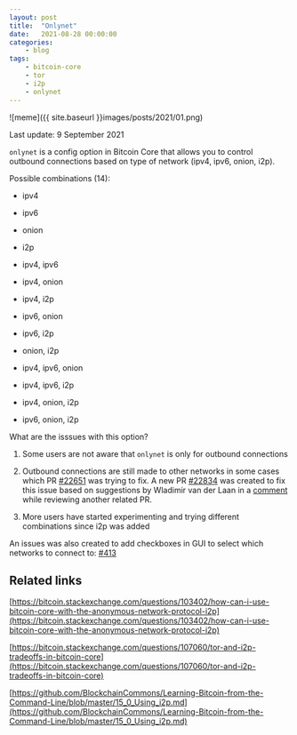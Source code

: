 ```yaml
---
layout: post
title:	"Onlynet"
date:	2021-08-28 00:00:00
categories:
    - blog
tags:
    - bitcoin-core
    - tor
    - i2p
    - onlynet
---
```


![meme]({{ site.baseurl }}images/posts/2021/01.png)

Last update: 9 September 2021

`onlynet` is a config option in Bitcoin Core that allows you to control outbound connections based on type of network (ipv4, ipv6, onion, i2p).

Possible combinations (14):

- ipv4
- ipv6
- onion
- i2p

- ipv4, ipv6
- ipv4, onion
- ipv4, i2p
- ipv6, onion
- ipv6, i2p
- onion, i2p

- ipv4, ipv6, onion
- ipv4, ipv6, i2p
- ipv4, onion, i2p
- ipv6, onion, i2p

What are the isssues with this option?

1. Some users are not aware that `onlynet` is only for outbound connections

2. Outbound connections are still made to other networks in some cases which PR [#22651](https://github.com/bitcoin/bitcoin/pull/22651) was trying to fix. A new PR [#22834](https://github.com/bitcoin/bitcoin/pull/22834) was created to fix this issue based on suggestions by Wladimir van der Laan in a [comment](https://github.com/bitcoin/bitcoin/pull/22648#discussion_r696535966) while reviewing another related PR.

3. More users have started experimenting and trying different combinations since i2p was added


An issues was also created to add checkboxes in GUI to select which networks to connect to: [#413](https://github.com/bitcoin-core/gui/issues/413)


## Related links

[https://bitcoin.stackexchange.com/questions/103402/how-can-i-use-bitcoin-core-with-the-anonymous-network-protocol-i2p](https://bitcoin.stackexchange.com/questions/103402/how-can-i-use-bitcoin-core-with-the-anonymous-network-protocol-i2p)

[https://bitcoin.stackexchange.com/questions/107060/tor-and-i2p-tradeoffs-in-bitcoin-core](https://bitcoin.stackexchange.com/questions/107060/tor-and-i2p-tradeoffs-in-bitcoin-core)

[https://github.com/BlockchainCommons/Learning-Bitcoin-from-the-Command-Line/blob/master/15_0_Using_i2p.md](https://github.com/BlockchainCommons/Learning-Bitcoin-from-the-Command-Line/blob/master/15_0_Using_i2p.md)


